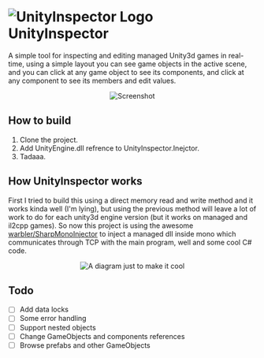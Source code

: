 # ![UnityInspector Logo](https://user-images.githubusercontent.com/1688821/56691454-aba9f980-66e8-11e9-90b6-4fdf714404b2.png)  UnityInspector

A simple tool for inspecting and editing managed Unity3d games in real-time, using a simple layout you can see game objects in the active scene, and you can click at any game object to see its components, and click at any component to see its members and edit values.

<p align="center">
<img alt="Screenshot" src="https://user-images.githubusercontent.com/1688821/56691759-6508cf00-66e9-11e9-89e8-db9563b4113f.png" />
</p>

## How to build
1. Clone the project.
2. Add UnityEngine.dll refrence to UnityInspector.Inejctor.
3. Tadaaa.

## How UnityInspector works
First I tried to build this using a direct memory read and write method and it works kinda well (I'm lying), but using the previous method will leave a lot of work to do for each unity3d engine version (but it works on managed and il2cpp games).
So now this project is using the awesome [warbler/SharpMonoInjector](https://github.com/warbler/SharpMonoInjector) to inject a managed dll inside mono which communicates through TCP with the main program, well and some cool C# code.
<p align="center">
<img alt="A diagram just to make it cool" src="https://user-images.githubusercontent.com/1688821/56693508-4dcbe080-66ed-11e9-9c70-ae679f9caa9f.png" />
</p>

## Todo
- [ ] Add data locks
- [ ] Some error handling
- [ ] Support nested objects
- [ ] Change GameObjects and components references
- [ ] Browse prefabs and other GameObjects
